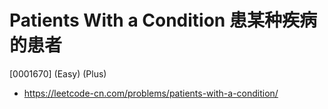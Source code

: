 # Patients With a Condition 患某种疾病的患者

[0001670] (Easy) (Plus)

- https://leetcode-cn.com/problems/patients-with-a-condition/
